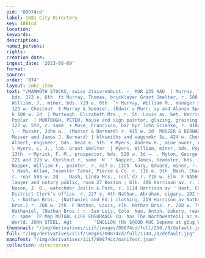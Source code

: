 ```yaml
---
pid: '00874cd'
label: 1881 City Directory
key: 1881cd
location: 
keywords: 
description: 
named_persons: 
rights: 
creation_date: 
ingest_date: '2023-08-09'
format: 
source: 
order: '874'
layout: cmhc_item
text: "/MAMMOTH STOCKS, swise 2taivrenbust. —_ MUR 225 NAU  | Murray, Thomas, miner,
  bds. 323 e. 6th  ft Murray, Thomas, bricklayer Grant Smelter, r. 508 @. 4th  - Murray,
  William, J., miner, bds. 729 e. 8th  ‘+ Murray, William M., manager H. Tuggy, r.
  123 w. Chestnut  § Murray & Spencer, (Edwar a Murr: ay and Alonzo Spencer) saloon
  k 108 w. 2d  | Murtough, Elizabeth Mrs., r. St. Louis av. bet. Harrison av. and
  Poplar  | MURTOUGH, PETER, house and sign painter, glazing, graining . and calsomining
  122 w. 5th, r. same  + Muse, Francisco, bar kpr John Scianke, r. 4104 Harrison av
  \ - Musser, John w., (Musser & Bernard) r. 415 w. 2d  MUSSER & BERNARD, (John W.
  Musser and James J. Bernard) | blksmiths and wagonmkr Ss, 424 w. Chestnut  i Myers,
  Albert, engineer, bds. head e. 5th  + Myers, Andrew H., mine owner, r. 409 e. 6th
  \ Myers, L. J., lab. Grant Smelter  | Myers, William, miner, bds. Poplar sw. cor.
  13th  » Myrick, F. M., prospector, bds. 520 w. 3d —  . Myton, George E., sale stable,
  221 and 223 w. Chestnut r. same  N  ' Napper, James, teamster, bds. 324 w. 5th  :
  Napper, William F., painter, r. 427 e. 11th  Nary, Edward, miner, r. head Stray-horse
  \ Nash, Allan, teamster Tabor, Pierce & Co. r. 116 e. 5th  Nash, Charles A., shoemkr,
  r. rear 503 w. 2d  _ Nash, Linda Mrs., (col’d) r. 718 w. Elm  F NASH, WILLIAM H.,
  lawyer and notary public, room 27 Boston ; blk. 406 Harrison av. r. 320 e. 5th  +
  Nason, J. O., watechmkr Joslin & Park, r. 1114 Harrison av ' Nast, Charles A., elk.
  District Clerk’s office, r. 227 e. 4th Nathan, Abraham, cigars, 102 Harrison av
  \ - Nathan Bros., (Nathaniel and Ed.) clothing, 219 Harrison av Nathan, Ed., (Nathan
  Bros.) r. 208 w. 7th  F Nathan, Louis, clk. Nathan Bros. r. 208 w. 7th  : Nathan,
  Nathaniel, (Nathan Bros.) r. San Luis, Colo  Nau, Anton, bakery, rear 725 e. 5th
  r. same  TP Map MUTUAL LIFE ENSURANCE CO. has The Northwesteiii ac superior in the
  World. JOHN STEEL, Agt        ‘SNOLLON (NV S@OOD AUC Sepeme at gOug WITHNOW "
thumbnail: "/img/derivatives/iiif/images/00874cd/full/250,/0/default.jpg"
full: "/img/derivatives/iiif/images/00874cd/full/1140,/0/default.jpg"
manifest: "/img/derivatives/iiif/00874cd/manifest.json"
collection: directories
---
```

